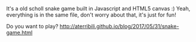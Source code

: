 It's a old scholl snake game built in Javascript and HTML5 canvas :)
Yeah, everything is in the same file, don't worry about that, it's just for fun!

Do you want to play?
http://aterribili.github.io/blog/2017/05/31/snake-game.html

